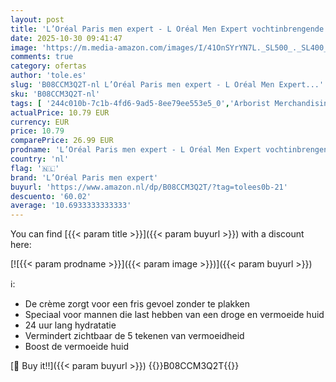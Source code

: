 ```yaml
---
layout: post
title: 'L’Oréal Paris men expert - L Oréal Men Expert vochtinbrengende crème voor heren  anti-vermoeidheid  Hydra Energetic  bestrijdt kringen rond de ogen en geeft intensieve hydratatie  verrijkt met eiwitten en vitamine C  100 ml'
date: 2025-10-30 09:41:47
image: 'https://m.media-amazon.com/images/I/41OnSYrYN7L._SL500_._SL400_.jpg'
comments: true
category: ofertas
author: 'tole.es'
slug: 'B08CCM3Q2T-nl L’Oréal Paris men expert - L Oréal Men Expert...'
sku: 'B08CCM3Q2T-nl'
tags: [ '244c010b-7c1b-4fd6-9ad5-8ee79ee553e5_0','Arborist Merchandising Root','Beauty','Beauty & persoonlijke verzorging','Gezichtsmoisturizers','Gezichtsverzorgingsproducten','Huidverzorging','Mannelijke verzorging','Self Service','Special Features Stores','Vochtinbrengende middelen voor gezicht','l’oréal paris men expert','🇳🇱', ]
actualPrice: 10.79 EUR
currency: EUR
price: 10.79
comparePrice: 26.99 EUR
prodname: 'L’Oréal Paris men expert - L Oréal Men Expert vochtinbrengende crème voor heren  anti-vermoeidheid  Hydra Energetic  bestrijdt kringen rond de ogen en geeft intensieve hydratatie  verrijkt met eiwitten en vitamine C  100 ml'
country: 'nl'
flag: '🇳🇱'
brand: 'L’Oréal Paris men expert'
buyurl: 'https://www.amazon.nl/dp/B08CCM3Q2T/?tag=tolees0b-21'
descuento: '60.02'
average: '10.6933333333333'
---
```


You can find [{{< param title >}}]({{< param buyurl >}}) with a discount here:

[![{{< param prodname >}}]({{< param image >}})]({{< param buyurl >}})

ℹ️:

- De crème zorgt voor een fris gevoel zonder te plakken
- Speciaal voor mannen die last hebben van een droge en vermoeide huid
- 24 uur lang hydratatie
- Vermindert zichtbaar de 5 tekenen van vermoeidheid
- Boost de vermoeide huid

[🛒 Buy it!!]({{< param buyurl >}})
{{<world>}}B08CCM3Q2T{{</world>}}
